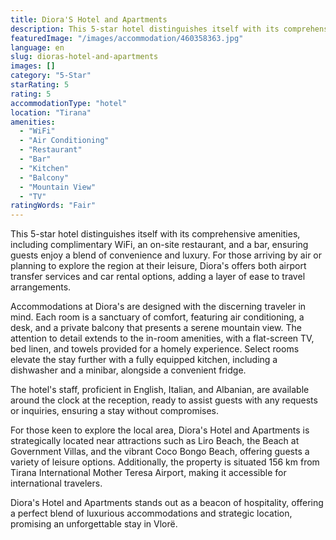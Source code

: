 ```yaml
---
title: Diora'S Hotel and Apartments
description: This 5-star hotel distinguishes itself with its comprehensive amenities, including complimentary WiFi, an on-site restaurant, and a bar, ensuring guests enjoy a
featuredImage: "/images/accommodation/460358363.jpg"
language: en
slug: dioras-hotel-and-apartments
images: []
category: "5-Star"
starRating: 5
rating: 5
accommodationType: "hotel"
location: "Tirana"
amenities:
  - "WiFi"
  - "Air Conditioning"
  - "Restaurant"
  - "Bar"
  - "Kitchen"
  - "Balcony"
  - "Mountain View"
  - "TV"
ratingWords: "Fair"
---
```


This 5-star hotel distinguishes itself with its comprehensive amenities, including complimentary WiFi, an on-site restaurant, and a bar, ensuring guests enjoy a blend of convenience and luxury. For those arriving by air or planning to explore the region at their leisure, Diora's offers both airport transfer services and car rental options, adding a layer of ease to travel arrangements.

Accommodations at Diora's are designed with the discerning traveler in mind. Each room is a sanctuary of comfort, featuring air conditioning, a desk, and a private balcony that presents a serene mountain view. The attention to detail extends to the in-room amenities, with a flat-screen TV, bed linen, and towels provided for a homely experience. Select rooms elevate the stay further with a fully equipped kitchen, including a dishwasher and a minibar, alongside a convenient fridge.

The hotel's staff, proficient in English, Italian, and Albanian, are available around the clock at the reception, ready to assist guests with any requests or inquiries, ensuring a stay without compromises.

For those keen to explore the local area, Diora's Hotel and Apartments is strategically located near attractions such as Liro Beach, the Beach at Government Villas, and the vibrant Coco Bongo Beach, offering guests a variety of leisure options. Additionally, the property is situated 156 km from Tirana International Mother Teresa Airport, making it accessible for international travelers.

Diora's Hotel and Apartments stands out as a beacon of hospitality, offering a perfect blend of luxurious accommodations and strategic location, promising an unforgettable stay in Vlorë.

